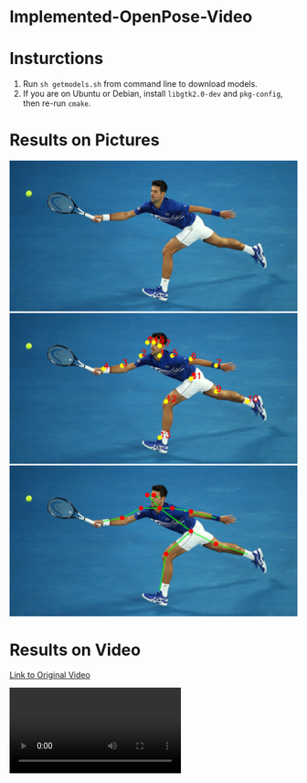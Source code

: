 # Implemented-OpenPose-Video

# Insturctions

1. Run ```sh getmodels.sh``` from command line to download models.
2. If you are on Ubuntu or Debian, install ```libgtk2.0-dev``` and ```pkg-config```, then re-run ```cmake```.

# Results on Pictures
![Original](https://github.com/LordNassel/Implemented-OpenPose-Video/blob/master/tennis.jpg?raw=true)
![Output Keypoints](https://github.com/LordNassel/Implemented-OpenPose-Video/blob/master/Output-Keypoints.jpg?raw=true)
![Output Skeleton](https://github.com/LordNassel/Implemented-OpenPose-Video/blob/master/Output-Skeleton.jpg?raw=true)


# Results on Video
[Link to Original Video](https://www.youtube.com/watch?v=wCVSv7UxB2E)


![Edited Output 10.6MB](https://github.com/LordNassel/Implemented-OpenPose-Video/blob/master/edited-output-upload.mp4)
